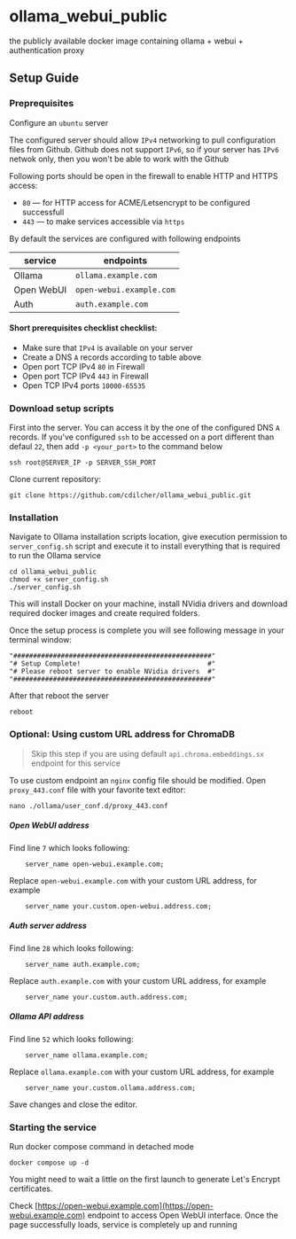 # ollama_webui_public
the publicly available docker image containing ollama + webui + authentication proxy

## Setup Guide

### Preprequisites

Configure an `ubuntu` server

The configured server should allow `IPv4` networking to pull configuration files from Github. Github does not support `IPv6`, so if your server has `IPv6` netwok only, then you won't be able to work with the Github

Following ports should be open in the firewall to enable HTTP and HTTPS access:

- `80` — for HTTP access for ACME/Letsencrypt to be configured successfull
- `443` — to make services accessible via `https`

By default the services are configured with following endpoints

| service | endpoints |
|------|-----------|
| Ollama | `ollama.example.com` |
| Open WebUI | `open-webui.example.com` |
| Auth | `auth.example.com` |

#### Short prerequisites checklist checklist:

- Make sure that `IPv4` is available on your server
- Create a DNS `A` records according to table above
- Open port TCP IPv4 `80` in Firewall
- Open port TCP IPv4 `443` in Firewall
- Open TCP IPv4 ports `10000-65535`

### Download setup scripts

First into the server. You can access it by the one of the configured DNS `A` records. If you've configured `ssh` to be accessed on a port different than defaul `22`, then add `-p <your_port>` to the command below

```shell
ssh root@SERVER_IP -p SERVER_SSH_PORT
```

Clone current repository:

```shell
git clone https://github.com/cdilcher/ollama_webui_public.git
```

### Installation

Navigate to Ollama installation scripts location, give execution permission to `server_config.sh` script and execute it to install everything that is required to run the Ollama service

```shell
cd ollama_webui_public
chmod +x server_config.sh
./server_config.sh
```

This will install Docker on your machine, install NVidia drivers and download required docker images and create required folders.

Once the setup process is complete you will see following message in your terminal window:

```shell
"##################################################"
"# Setup Complete!                                #"
"# Please reboot server to enable NVidia drivers  #"
"##################################################"
```

After that reboot the server

```shell
reboot
```

### Optional: Using custom URL address for ChromaDB

> Skip this step if you are using default `api.chroma.embeddings.sx` endpoint for this service

To use custom endpoint an `nginx` config file should be modified. Open `proxy_443.conf` file with your favorite text editor:

```shell
nano ./ollama/user_conf.d/proxy_443.conf
```

##### Open WebUI address

Find line `7` which looks following:

```shell
    server_name open-webui.example.com;
```

Replace `open-webui.example.com` with your custom URL address, for example

```shell
    server_name your.custom.open-webui.address.com;
```

##### Auth server address

Find line `28` which looks following:

```shell
    server_name auth.example.com;
```

Replace `auth.example.com` with your custom URL address, for example

```shell
    server_name your.custom.auth.address.com;
```

##### Ollama API address

Find line `52` which looks following:

```shell
    server_name ollama.example.com;
```

Replace `ollama.example.com` with your custom URL address, for example

```shell
    server_name your.custom.ollama.address.com;
```

Save changes and close the editor.


### Starting the service

Run docker compose command in detached mode

```shell
docker compose up -d
```

You might need to wait a little on the first launch to generate Let's Encrypt certificates.

Check [https://open-webui.example.com](https://open-webui.example.com) endpoint to access Open WebUI interface. Once the page successfully loads, service is completely up and running
